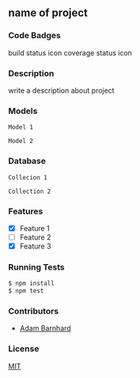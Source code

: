## name of project
### Code Badges
build status icon
coverage status icon

### Description
write a description about project

### Models
```
Model 1
```

```
Model 2
```

### Database
```
Collecion 1
```

```
Collection 2
```

### Features
- [x] Feature 1
- [ ] Feature 2
- [x] Feature 3

### Running Tests
```bash
$ npm install
$ npm test
```

### Contributors
- [Adam Barnhard](https://github.com/ABarnhard)

### License
[MIT](LICENSE)

